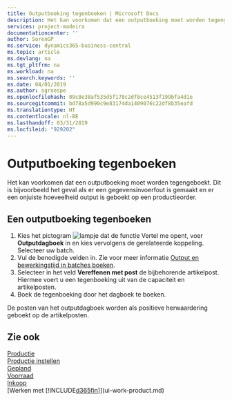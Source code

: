 ```yaml
---
title: Outputboeking tegenboeken | Microsoft Docs
description: Het kan voorkomen dat een outputboeking moet worden tegengeboekt. Dit is bijvoorbeeld het geval als er een gegevensinvoerfout is gemaakt en er een onjuiste hoeveelheid output is geboekt op een productieorder.
services: project-madeira
documentationcenter: ''
author: SorenGP
ms.service: dynamics365-business-central
ms.topic: article
ms.devlang: na
ms.tgt_pltfrm: na
ms.workload: na
ms.search.keywords: ''
ms.date: 04/01/2019
ms.author: sgroespe
ms.openlocfilehash: 09c8e38af535d5f178c2df8ce4513f199bfa4d1e
ms.sourcegitcommit: bd78a5d990c9e83174da1409076c22df8b35eafd
ms.translationtype: HT
ms.contentlocale: nl-BE
ms.lasthandoff: 03/31/2019
ms.locfileid: "929202"
---
```

# <a name="reverse-output-posting"></a>Outputboeking tegenboeken
Het kan voorkomen dat een outputboeking moet worden tegengeboekt. Dit is bijvoorbeeld het geval als er een gegevensinvoerfout is gemaakt en er een onjuiste hoeveelheid output is geboekt op een productieorder.  

## <a name="to-reverse-an-output-posting"></a>Een outputboeking tegenboeken  
1.  Kies het pictogram ![lampje dat de functie Vertel me opent](media/ui-search/search_small.png "Vertel me wat u wilt doen"), voer **Outputdagboek** in en kies vervolgens de gerelateerde koppeling. Selecteer uw batch.  
2. Vul de benodigde velden in. Zie voor meer informatie [Output en bewerkingstijd in batches boeken](production-how-to-post-output-quantity.md).
3.  Selecteer in het veld **Vereffenen met post** de bijbehorende artikelpost. Hiermee voert u een tegenboeking uit van de capaciteit en artikelposten.  
4. Boek de tegenboeking door het dagboek te boeken.  

De posten van het outputdagboek worden als positieve herwaardering geboekt op de artikelposten.  

## <a name="see-also"></a>Zie ook  
 [Productie](production-manage-manufacturing.md)    
 [Productie instellen](production-configure-production-processes.md)  
 [Gepland](production-planning.md)      
 [Voorraad](inventory-manage-inventory.md)  
 [Inkoop](purchasing-manage-purchasing.md)  
 [Werken met [!INCLUDE[d365fin](includes/d365fin_md.md)]](ui-work-product.md)  
